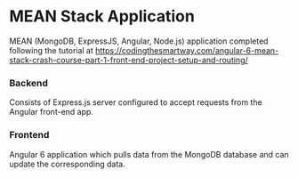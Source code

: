 # MEAN Stack Application

MEAN (MongoDB, ExpressJS, Angular, Node.js) application completed following the tutorial at https://codingthesmartway.com/angular-6-mean-stack-crash-course-part-1-front-end-project-setup-and-routing/

### Backend
Consists of Express.js server configured to accept requests from the Angular front-end app.

### Frontend
Angular 6 application which pulls data from the MongoDB database and can update the corresponding data.
